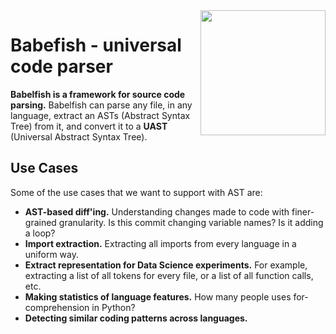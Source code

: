<img src="https://avatars2.githubusercontent.com/u/25795418?v=3&s=200f" align="right" width="200px" height="200px" />

# Babefish - universal code parser

**Babelfish is a framework for source code parsing.** Babelfish can parse any file,
 in any language, extract an ASTs (Abstract Syntax Tree) from it, and convert it
to a **UAST** (Universal Abstract Syntax Tree).

## Use Cases

Some of the use cases that we want to support with AST are:

* **AST-based diff'ing.** Understanding changes made to code with finer-grained
  granularity. Is this commit changing variable names? Is it adding a loop?
* **Import extraction.** Extracting all imports from every language in a
  uniform way.
* **Extract representation for Data Science experiments.** For example,
  extracting a list of all tokens for every file, or a list of all function calls,
  etc.
* **Making statistics of language features.** How many people uses for-comprehension in Python?
* **Detecting similar coding patterns across languages.**
